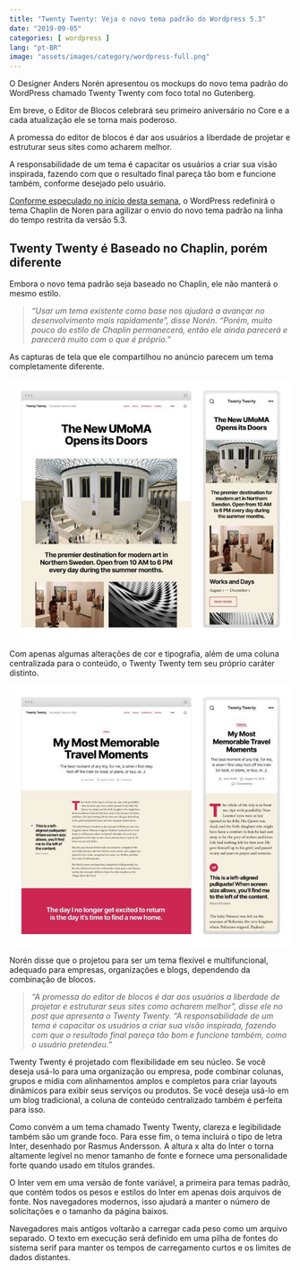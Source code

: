 ```yaml
---
title: "Twenty Twenty: Veja o novo tema padrão do Wordpress 5.3"
date: "2019-09-05"
categories: [ wordpress ]
lang: "pt-BR"
image: "assets/images/category/wordpress-full.png"
---
```


O Designer Anders Norén apresentou os mockups do novo tema padrão do WordPress chamado Twenty Twenty com foco total no Gutenberg.

Em breve, o Editor de Blocos celebrará seu primeiro aniversário no Core e a cada atualização ele se torna mais poderoso.

A promessa do editor de blocos é dar aos usuários a liberdade de projetar e estruturar seus sites como acharem melhor.

A responsabilidade de um tema é capacitar os usuários a criar sua visão inspirada, fazendo com que o resultado final pareça tão bom e funcione também, conforme desejado pelo usuário.

[Conforme especulado no início desta semana](https://luizeof.com.br/wordpress-5-2-3-e-5-3-gutenberg-6-4-e-novos-malwares/), o WordPress redefinirá o tema Chaplin de Noren para agilizar o envio do novo tema padrão na linha do tempo restrita da versão 5.3.

## Twenty Twenty é Baseado no Chaplin, porém diferente

Embora o novo tema padrão seja baseado no Chaplin, ele não manterá o mesmo estilo.

> _“Usar um tema existente como base nos ajudará a avançar no desenvolvimento mais rapidamente”, disse Norén. “Porém, muito pouco do estilo de Chaplin permanecerá, então ele ainda parecerá e parecerá muito com o que é próprio.”_

As capturas de tela que ele compartilhou no anúncio parecem um tema completamente diferente.

![Twenty Twenty: Veja o novo tema padrão do Wordpress 5.3](/assets/images/0_WRnRg0i6vMskxWol.jpg)

Com apenas algumas alterações de cor e tipografia, além de uma coluna centralizada para o conteúdo, o Twenty Twenty tem seu próprio caráter distinto.

![Twenty Twenty: Veja o novo tema padrão do Wordpress 5.3](/assets/images/0_zPu9PvjKopVjRM0f.jpg)

Norén disse que o projetou para ser um tema flexível e multifuncional, adequado para empresas, organizações e blogs, dependendo da combinação de blocos.

> _“A promessa do editor de blocos é dar aos usuários a liberdade de projetar e estruturar seus sites como acharem melhor”, disse ele no post que apresenta o Twenty Twenty. “A responsabilidade de um tema é capacitar os usuários a criar sua visão inspirada, fazendo com que o resultado final pareça tão bom e funcione também, como o usuário pretendeu.”_

Twenty Twenty é projetado com flexibilidade em seu núcleo. Se você deseja usá-lo para uma organização ou empresa, pode combinar colunas, grupos e mídia com alinhamentos amplos e completos para criar layouts dinâmicos para exibir seus serviços ou produtos. Se você deseja usá-lo em um blog tradicional, a coluna de conteúdo centralizado também é perfeita para isso.

Como convém a um tema chamado Twenty Twenty, clareza e legibilidade também são um grande foco. Para esse fim, o tema incluirá o tipo de letra Inter, desenhado por Rasmus Andersson. A altura x alta do Inter o torna altamente legível no menor tamanho de fonte e fornece uma personalidade forte quando usado em títulos grandes.

O Inter vem em uma versão de fonte variável, a primeira para temas padrão, que contém todos os pesos e estilos do Inter em apenas dois arquivos de fonte. Nos navegadores modernos, isso ajudará a manter o número de solicitações e o tamanho da página baixos.

Navegadores mais antigos voltarão a carregar cada peso como um arquivo separado. O texto em execução será definido em uma pilha de fontes do sistema serif para manter os tempos de carregamento curtos e os limites de dados distantes.
